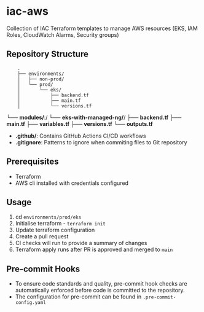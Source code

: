 # iac-aws
Collection of IAC Terraform templates to manage AWS resources (EKS, IAM Roles, CloudWatch Alarms, Security groups)

## Repository Structure

```
    .
    ├── environments/
    │   ├── non-prod/
    │   └── prod/
    │       └── eks/
    │           ├── backend.tf
    │           ├── main.tf
    │           └── versions.tf
```
└── **modules/**:/
    └── **eks-with-managed-ng/**/
        ├── **backend.tf**
        ├── **main.tf**
        ├── **variables.tf**
        ├── **versions.tf**
        └── **outputs.tf**

- **.github/**: Contains GitHub Actions CI/CD workflows
- **.gitignore**: Patterns to ignore when commiting files to Git repository



## Prerequisites
- Terraform
- AWS cli installed with credentials configured

## Usage

1. cd `environments/prod/eks`
2. Initialise terraform - `terraform init`
3. Update terraform configuration
4. Create a pull request
5. CI checks will run to provide a summary of changes
6. Terraform apply runs after PR is approved and merged to `main`


## Pre-commit Hooks

- To ensure code standards and quality, pre-commit hook checks are automatically enforced before code is committed to the repository.
- The configuration for pre-commit can be found in `.pre-commit-config.yaml`
